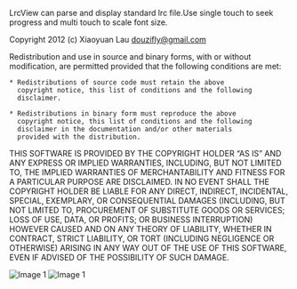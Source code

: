 LrcView can parse and display standard lrc file.Use single touch to seek progress and multi touch to scale font size.

Copyright 2012 (c) Xiaoyuan Lau douzifly@gmail.com

Redistribution and use in source and binary forms, with or without
modification, are permitted provided that the following conditions
are met:

    * Redistributions of source code must retain the above
      copyright notice, this list of conditions and the following
      disclaimer.

    * Redistributions in binary form must reproduce the above
      copyright notice, this list of conditions and the following
      disclaimer in the documentation and/or other materials
      provided with the distribution.

THIS SOFTWARE IS PROVIDED BY THE COPYRIGHT HOLDER “AS IS” AND ANY
EXPRESS OR IMPLIED WARRANTIES, INCLUDING, BUT NOT LIMITED TO, THE
IMPLIED WARRANTIES OF MERCHANTABILITY AND FITNESS FOR A PARTICULAR
PURPOSE ARE DISCLAIMED. IN NO EVENT SHALL THE COPYRIGHT HOLDER BE
LIABLE FOR ANY DIRECT, INDIRECT, INCIDENTAL, SPECIAL, EXEMPLARY,
OR CONSEQUENTIAL DAMAGES (INCLUDING, BUT NOT LIMITED TO,
PROCUREMENT OF SUBSTITUTE GOODS OR SERVICES; LOSS OF USE, DATA, OR
PROFITS; OR BUSINESS INTERRUPTION) HOWEVER CAUSED AND ON ANY
THEORY OF LIABILITY, WHETHER IN CONTRACT, STRICT LIABILITY, OR
TORT (INCLUDING NEGLIGENCE OR OTHERWISE) ARISING IN ANY WAY OUT OF
THE USE OF THIS SOFTWARE, EVEN IF ADVISED OF THE POSSIBILITY OF
SUCH DAMAGE.

![Image 1](http://files.note.sdo.com/_VS-b~k2vftwLX0JE001Mo)
![Image 1](http://files.note.sdo.com/_VS-b~k2vfwwLX0JE001Mq)